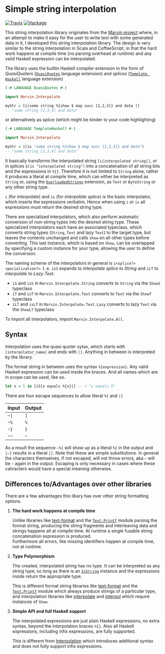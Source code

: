 # Simple string interpolation

[![Travis](https://travis-ci.org/JustusAdam/marvin-interpolate.svg?branch=master)](https://travis-ci.org/JustusAdam/marvin-interpolate)
[![Hackage](https://img.shields.io/hackage/v/marvin-interpolate.svg)](http://hackage.haskell.org/package/marvin-interpolate)

This string interpolation library originates from the [Marvin project](https://github.com/JustusAdam/marvin) where, in an attempt to make it easy for the user to write text with some generated data in it, I developed this string interpolation library.
The design is very similar to the string interpolation in Scala and CoffeeScript, in that the hard work happens at compile time (no parsing overhead at runtime) and any valid Haskell expression can be interpolated.

The library uses the builtin Haskell compiler extension in the form of *QuasiQuoters* ([`QuasiQuotes`](https://downloads.haskell.org/~ghc/latest/docs/html/users_guide/glasgow_exts.html#template-haskell-quasi-quotation) language extension) and *splices* ([`Template Haskell`](https://downloads.haskell.org/~ghc/latest/docs/html/users_guide/glasgow_exts.html#template-haskell) language extension)

```haskell
{-# LANGUAGE QuasiQuotes #-}

import Marvin.Interpolate

myStr = [i|some string %{show $ map succ [1,2,3]} and data |]
-- "some string [2,3,4] and data"
```

or alternatively as splice (which might be kinder to your code highlighting)

```haskell
{-# LANGUAGE TemplateHaskell #-}

import Marvin.Interpolate

myStr = $(is "some string %{show $ map succ [1,2,3]} and data")
-- "some string [2,3,4] and data"
```

It basically transforms the interpolated string  `[i|interpolated string|]`, or in splices `$(is "interpolated string")` into a concatenation of all string bits and the expressions in `%{}`.
Therefore it is not limited to `String` alone, rather it produces a literal at compile time, which can either be interpreted as `String` or, using the [`OverloadedStrings`](https://downloads.haskell.org/~ghc/latest/docs/html/users_guide/glasgow_exts.html#overloaded-string-literals) extension, as `Text` or `ByteString` or any other string type.

`i` (for *interpolate*) and `is` (for *interpolate splice*) is the basic interpolator, which inserts the expressions verbatim. Hence when using `i` or `is` all expressions must return the desired string type.

There are specialized interpolators, which also perform automatic conversion of non-string types into the desired string type.
These specialized interpolators each have an associated typeclass, which converts string types (`String`, `Text` and lazy `Text`) to the target type, but leaves the contents unchanged and calls `show` on all other types before converting.
This last instance, which is based on `Show`, can be overlapped by specifying a custom instance for your type, allowing the user to define the conversion.

The naming scheme of the interpolators in general is `i<splice?><pecialization?>`.
I. e. `isS` expands to *interpolate splice to String* and `iLT` to *interpolate to Lazy Text*.

- `iS` and `isS` in `Marvin.Interpolate.String` converts to `String` via the `ShowS` typeclass
- `iT` and `isT` in `Marvin.Interpolate.Text` converts to `Text` via the `ShowT` typeclass
- `iLT` and `isLT` in `Marvin.Interpolate.Text.Lazy` converts to lazy `Text` via the `ShowLT` typeclass

To import all interpolators, import `Marvin.Interpolate.All`.

## Syntax

Interpolation uses the quasi quoter sytax, which starts with `[interpolator_name|` and ends with `|]`.
Anything in between is interpreted by the library.

The format string in between uses the syntax `%{expression}`.
Any valid Haskell expression can be used inside the braces.
And all names which are in scope can be used, like so.

```haskell
let x = 5 in [iS|x equals %{x}|] -- > "x equals 5"
```

There are four escape sequences to allow literal `%{` and `|]`

| Input | Output |
|-------|--------|
| `~]`  | `]`    |
| `~%`  | `%`    |
| `~}`  | `}`    | 
| `~~`  | `~`    |


As a result the sequence `~%{` will show up as a literal `%{` in the output and `|~]` results in a literal `|]`.
Note that these are simple substitutions. 
In general the characters themselves, if not escaped, will not throw errors, aka `~` will be `~` again in the output.
Escaping is only necessary in cases where these cahracters would have a special meaning otherwise.


## Differences to/Advantages over other libraries

There are a few advantages this libary has over other string formatting options.

1. **The hard work happens at compile time**

    Unlike libraries like [text-format](https://hackage.haskell.org/package/text-format) and the [`Text.Printf`](https://www.stackage.org/haddock/lts-7.14/base-4.9.0.0/Text-Printf.html) module parsing the format string, producing the string fragments and interleaving data and strings happens all at compile time.
    At runtime a single fusable string concatenation expression is produced.  
    Furthermore all errors, like missing identifiers happen at compile time, not at runtime.

2. **Type Polymorphism**
    
    The created, interpolated string has no type. 
    It can be interpreted as any string type, so long as there is an [`IsString`](https://www.stackage.org/haddock/lts-7.14/base-4.9.0.0/Data-String.html#t:IsString) instance and the expressions inside return the appropriate type.

    This is different format string libraries like [text-format](https://hackage.haskell.org/package/text-format) and the [`Text.Printf`](https://www.stackage.org/haddock/lts-7.14/base-4.9.0.0/Text-Printf.html) module which always produce strings of a particular type, and interpolation libraries like [interpolate](http://hackage.haskell.org/package/interpolate) and [interpol](http://hackage.haskell.org/package/interpol) which require instances of `Show`.

3. **Simple API and full Haskell support**

    The interpolated expressions are just plain Haskell expressions, no extra syntax, beyond the interpolation braces `%{}`.
    Also all Haskell expressions, including infix expressions, are fully supported.

    This is different from [Interpolation](http://hackage.haskell.org/package/Interpolation) which introduces additional syntax and does not fully support infix expressions.
